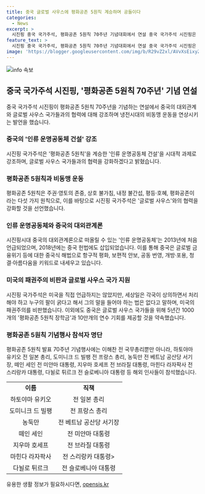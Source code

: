 ```yaml
---
title: 중국 글로벌 사우스에 평화공존 5원칙 계승하며 공들이다
categories:
  - News
excerpt: >
  시진핑 중국 국가주석, 평화공존 5원칙 70주년 기념대회에서 연설 중국 국가주석 시진핑은 평화공존 5원칙을 강조하며 인류 운명공동체 건설을 시대적 과제로 언급하고, 글로벌 사우스와의 협력을 강조했다. 냉전시대의 비동맹 운동과의 연관성을 언급하며, 미국의 패권주의에 비판적인 입장을 피력했다. 또한, 중국이 2030년까지 개발도상국으로부터 8조달러 이상을 수입할 것이라고 언급하며 국제사회에 대한 약속을 제시했다.
feature_text: >
  시진핑 중국 국가주석, 평화공존 5원칙 70주년 기념대회에서 연설 중국 국가주석 시진핑은 평화공존 5원칙을 강조하며 인류 운명공동체 건설을 시대적 과제로 언급하고, 글로벌 사우스와의 협력을 강조했다. 냉전시대의 비동맹 운동과의 연관성을 언급하며, 미국의 패권주의에 비판적인 입장을 피력했다. 또한, 중국이 2030년까지 개발도상국으로부터 8조달러 이상을 수입할 것이라고 언급하며 국제사회에 대한 약속을 제시했다.
image: 'https://blogger.googleusercontent.com/img/b/R29vZ2xl/AVvXsEixyZcFfHzMRdzZMjFBmAUKJYCLCGyLL1o632UiGVXcaFdKo_bkvkuCioo0uUKlGfBVcT3P84aROyZIXSBEx3Aw5nCQ3pTgDom1WDC4m8eifvWiAmWEEVb4x6G_l8C0QH225ldMjyaFvpxGEBGNO37VmDTDMHGhJPq73UglMfDca1-0aw/s1600/blogspot.png'
---
```


<p><img src="https://blogger.googleusercontent.com/img/b/R29vZ2xl/AVvXsEixyZcFfHzMRdzZMjFBmAUKJYCLCGyLL1o632UiGVXcaFdKo_bkvkuCioo0uUKlGfBVcT3P84aROyZIXSBEx3Aw5nCQ3pTgDom1WDC4m8eifvWiAmWEEVb4x6G_l8C0QH225ldMjyaFvpxGEBGNO37VmDTDMHGhJPq73UglMfDca1-0aw/s1600/blogspot.png" alt="info 속보" /></p>

<h2 data-ke-size="size26">중국 국가주석 시진핑, '평화공존 5원칙 70주년' 기념 연설</h2>

<p data-ke-size="size16">중국 국가주석 시진핑이 평화공존 5원칙 70주년을 기념하는 연설에서 중국의 대외관계와 글로벌 사우스 국가들과의 협력에 대해 강조하며 냉전시대의 비동맹 운동을 연상시키는 발언을 했습니다.</p>

<h3>중국의 '인류 운명공동체 건설' 강조</h3>

<p data-ke-size="size16">시진핑 국가주석은 '평화공존 5원칙'을 계승한 '인류 운명공동체 건설'을 시대적 과제로 강조하며, 글로벌 사우스 국가들과의 협력을 강화하겠다고 밝혔습니다.</p>

<h3>평화공존 5원칙과 비동맹 운동</h3>

<p data-ke-size="size16">평화공존 5원칙은 주권·영토의 존중, 상호 불가침, 내정 불간섭, 평등·호혜, 평화공존이라는 다섯 가지 원칙으로, 이를 바탕으로 시진핑 국가주석은 '글로벌 사우스'와의 협력을 강화할 것을 선언했습니다.</p>

<h3>인류 운명공동체와 중국의 대외관계론</h3>

<p data-ke-size="size16">시진핑시대 중국의 대외관계론으로 떠올릴 수 있는 '인류 운명공동체'는 2013년에 처음 언급되었으며, 2018년에는 중국 헌법에도 삽입되었습니다. 이를 통해 중국은 글로벌 금융위기 등에 대한 중국식 해법으로 항구적 평화, 보편적 안보, 공동 번영, 개방·포용, 청결·아름다움을 키워드로 내세우고 있습니다.</p>

<h3>미국의 패권주의 비판과 글로벌 사우스 국가 지원</h3>

<p data-ke-size="size16">시진핑 국가주석은 미국을 직접 언급하지는 않았지만, 세상일은 각국이 상의하면서 처리해야 하고 누구의 팔이 굵다고 해서 그의 말을 들어야 하는 법은 없다고 말하며, 미국의 패권주의를 비판했습니다. 이외에도 중국은 글로벌 사우스 국가들을 위해 5년간 1000개의 '평화공존 5원칙 장학금'과 10만개의 연수 기회를 제공할 것을 약속했습니다.</p>

<h3>평화공존 5원칙 기념행사 참석자 명단</h3>

<p data-ke-size="size16">평화공존 5원칙 발표 70주년 기념행사에는 이해찬 전 국무총리뿐만 아니라, 하토야마 유키오 전 일본 총리, 도미니크 드 빌팽 전 프랑스 총리, 농둑만 전 베트남 공산당 서기장, 떼인 세인 전 미얀마 대통령, 지우마 호세프 전 브라질 대통령, 마힌다 라자팍사 전 스리랑카 대통령, 다뉠로 튀르크 전 슬로베니아 대통령 등 해외 인사들이 참석했습니다.</p>

<table>
   <tbody>
      <tr>
         <td style="text-align: center; height: 17px;"><b>이름</b></td>
         <td style="text-align: center; height: 17px;"><b>직책</b></td>
      </tr>
      <tr>
         <td style="text-align: center; height: 17px;">하토야마 유키오</td>
         <td style="text-align: center; height: 17px;">전 일본 총리</td>
      </tr>
      <tr>
         <td style="text-align: center; height: 17px;">도미니크 드 빌팽</td>
         <td style="text-align: center; height: 17px;">전 프랑스 총리</td>
      </tr>
      <tr>
         <td style="text-align: center; height: 17px;">농둑만</td>
         <td style="text-align: center; height: 17px;">전 베트남 공산당 서기장</td>
      </tr>
      <tr>
         <td style="text-align: center; height: 17px;">떼인 세인</td>
         <td style="text-align: center; height: 17px;">전 미얀마 대통령</td>
      </tr>
      <tr>
         <td style="text-align: center; height: 17px;">지우마 호세프</td>
         <td style="text-align: center; height: 17px;">전 브라질 대통령</td>
      </tr>
      <tr>
         <td style="text-align: center; height: 17px;">마힌다 라자팍사</td>
         <td style="text-align: center; height: 17px;">전 스리랑카 대통령></td>
      </tr>
      <tr>
         <td style="text-align: center; height: 17px;">다뉠로 튀르크</td>
         <td style="text-align: center; height: 17px;">전 슬로베니아 대통령</td>
      </tr>
   </tbody>
</table>
유용한 생활 정보가 필요하시다면, <a href="https://opensis.kr" rel="dofollow">opensis.kr</a>


